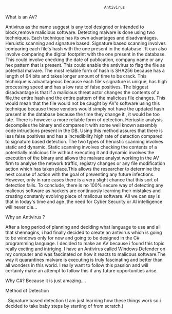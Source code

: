                                                Antivirus 


What is an AV?


Antivirus as the name suggest is any tool designed or intended to block,remove malicious software. Detecting malvare is done using two techniques. Each technique 
has its own advantages and disadvantages. Heruistic scanning and signature based. Signature based scanning involves  comparing each file's hash with the one present in the database . It can also involve comparing the digital footprint with the one present in the database. This could involve checking the date of publication, company name or any hex pattern that is present. This could enable the antivirus to flag the file as potential malvare.  The most reliable form of hash is SHA256 because has a length of 64 bits and takes longer amount of time to be crack. This technique is advantageous because each file's signature is unique, has high processing speed and has a low rate of false positives. The biggest disadvantage is that if a malicious threat actor changes
the contents of a file,the entire hash and the entire pattern of the malicious file changes. This would mean that the file would not be caught by AV's software using this technique because these vendors would 
simply not have the updated hash present in the database because the time they change it , it would be too late. There is however a more reliable form of detection. Heriustic analysis decompiles the binary  and compares it with some well known assembly  code intructions present in the DB. Using this method assures that there is 
less false positives and has a incredibility high rate of detection compared to signature based detection. The two types of heruistic scanning involves static and 
dynamic. Static scanning involves checking the contents of a potentially malicious file without executing it and dynamic involves the execution of the binary and allows the malvare analyst working in the AV firm to analyse the network traffic, registry changes or any file modification action which has taken place.This allows the researcher to determine the next course of action with the goal of preventing any future infections. However, only in rare cases there is a very slight chance that this sort of detection fails. To conclude, there is no 100% secure way of detecting any malicous software as hackers are continuosly learning their mistakes and creating constanly evolving piece of malicous software. All we can say is that in today's time and age ,the need for Cyber Security or AI intelligence will never die...


Why an Antivirus ?

After a long period of planning and deciding  what language to  use and all that shennagins, i had finally decided to create an antivirus which is going to be windows only for now and going to be designed in the C# programming language. I decided to make an AV because i found this topic really excting and intriging. I have  an Antivirus called Windows Defender  on my computer and was fascinated on how it reacts to malicous software.The way it quarantines malvare is executing is truly fascinating and better than all wonders in this world. I really want to follow this passion and will certainly make an attempt to follow this if any future opportunities arise.  



Why C#?
Because it is just amazing....


Method of Detection

. Signature based detection
(I am just learning how these things work so i decided to take baby steps by starting of from scratch.)



